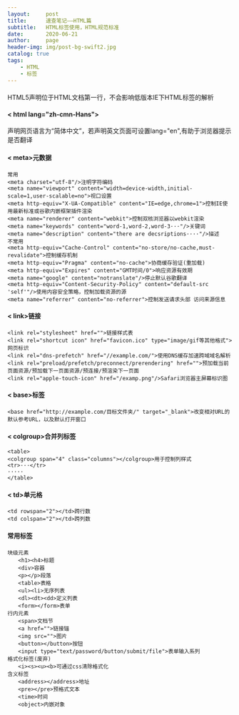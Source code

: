 ```yaml
---
layout:     post
title:      速查笔记——HTML篇
subtitle:   HTML标签使用，HTML规范标准
date:       2020-06-21
author:     page
header-img: img/post-bg-swift2.jpg
catalog: true
tags:
    - HTML
    - 标签
---
```



#### <!DOCTYPE html>
HTML5声明位于HTML文档第一行，不会影响低版本IE下HTML标签的解析  
#### < html lang="zh-cmn-Hans">
声明网页语言为“简体中文”，若声明英文页面可设置lang="en",有助于浏览器提示是否翻译
#### < meta>元数据
    常用
    <meta charset="utf-8"/>注明字符编码
    <meta name="viewport" content="width=device-width,initial-scale=1,user-scalable=no">视口设置
    <meta http-equiv="X-UA-Compatible" content="IE=edge,chrome=1">控制IE使用最新标准或谷歌内嵌框架插件渲染
    <meta name="renderer" content="webkit">控制双核浏览器以webkit渲染
    <meta name="keywords" content="word-1,word-2,word-3···"/>关键词
    <meta name="description" content="there are decsriptions····"/>描述
    不常用
    <meta http-equiv="Cache-Control" content="no-store/no-cache,must-revalidate">控制缓存机制
    <meta http-equiv="Pragma" content="no-cache">协商缓存验证(重加载)
    <meta http-equiv="Expires" content="GMT时间/0">响应资源有效期
    <meta name="google" content="notranslate"/>停止默认谷歌翻译  
    <meta http-equiv="Content-Security-Policy" content="default-src 'self'"/>使用内容安全策略，控制加载资源的源
    <meta name="referrer" content="no-referrer">控制发送请求头部 访问来源信息
#### < link>链接
    <link rel="stylesheet" href="">链接样式表
    <link rel="shortcut icon" href="favicon.ico" type="image/gif等其他格式">网页标识
    <link rel="dns-prefetch" href="//example.com/">使用DNS缓存加速跨域域名解析
    <link rel="preload/prefetch/preconnect/prerendering" href="">预加载当前页面资源/预加载下一页面资源/预连接/预渲染下一页面
    <link rel="apple-touch-icon" href="/examp.png"/>Safari浏览器主屏幕标识图
#### < base>标签
    <base href="http://example.com/目标文件夹/" target="_blank">改变相对URL的默认参考URL，以及默认打开窗口
#### < colgroup>合并列标签
    <table>
    <colgroup span="4" class="columns"></colgroup>用于控制列样式
    <tr>···</tr>
    ·····
    </table>
#### < td>单元格
    <td rowspan="2"></td>跨行数
    <td colspan="2"></td>跨列数
#### 常用标签
    块级元素
    　　<h1><h4>标题
    　　<div>容器
    　　<p></p>段落
    　　<table>表格
    　　<ul><li>无序列表
    　　<dl><dt><dd>定义列表
    　　<form></form>表单
    行内元素
    　　<span>文档节
    　　<a href="">链接锚
    　　<img src="">图片
    　　<button></button>按钮
    　　<input type="text/password/button/submit/file">表单输入系列
    格式化标签(废弃)
    　　<i><s><u><b>可通过css清除格式化
    含义标签
    　　<address></address>地址
    　　<pre></pre>预格式文本
    　　<time>时间
    　　<object>内嵌对象






